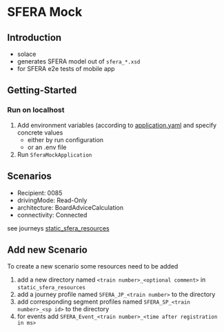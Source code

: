 # SFERA Mock

## Introduction
- solace
- generates SFERA model out of `sfera_*.xsd`
- for SFERA e2e tests of mobile app

## Getting-Started
### Run on localhost
1. Add environment variables (according to [application.yaml](src/main/resources/application.yaml) and specify concrete values
   - either by run configuration
   - or an .env file
2. Run `SferaMockApplication`

## Scenarios

- Recipient: 0085
- drivingMode: Read-Only
- architecture: BoardAdviceCalculation
- connectivity: Connected

see journeys [static_sfera_resources](src/main/resources/static_sfera_resources)

## Add new Scenario
To create a new scenario some resources need to be added
1. add a new directory named `<train number>_<optional comment>` in `static_sfera_resources`
2. add a journey profile named `SFERA_JP_<train number>` to the directory
3. add corresponding segment profiles named `SFERA_SP_<train number>_<sp id>` to the directory
4. for events add `SFERA_Event_<train number>_<time after registration in ms>`